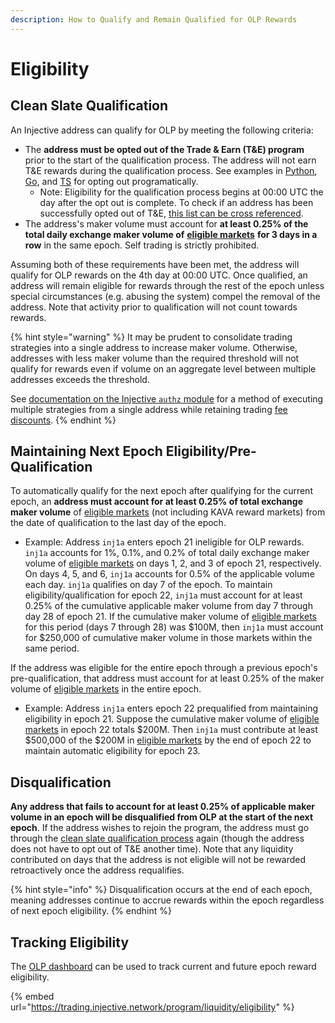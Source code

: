 ```yaml
---
description: How to Qualify and Remain Qualified for OLP Rewards
---
```


# Eligibility

## Clean Slate Qualification

An Injective address can qualify for OLP by meeting the following criteria:

* The **address must be opted out of the Trade & Earn (T\&E) program** prior to the start of the qualification process. The address will not earn T\&E rewards during the qualification process. See examples in [Python](https://github.com/InjectiveLabs/sdk-python/blob/master/examples/chain\_client/24\_MsgRewardsOptOut.py), [Go](https://github.com/InjectiveLabs/sdk-go/blob/master/examples/chain/24\_MsgRegisterAsDMM/example.go), and [TS](https://github.com/InjectiveLabs/injective-ts/wiki/04CoreModulesExchange#msgrewardsoptout) for opting out programatically.
  * Note: Eligibility for the qualification process begins at 00:00 UTC the day after the opt out is complete. To check if an address has been successfully opted out of T\&E, [this list can be cross referenced](https://lcd.injective.network/injective/exchange/v1beta1/opted\_out\_of\_rewards\_accounts).
* The address's maker volume must account for **at least 0.25% of the total daily exchange maker volume of** [**eligible markets**](program-details/eligible-markets.md) **for 3 days in a row** in the same epoch. Self trading is strictly prohibited.

Assuming both of these requirements have been met, the address will qualify for OLP rewards on the 4th day at 00:00 UTC. Once qualified, an address will remain eligible for rewards through the rest of the epoch unless special circumstances (e.g. abusing the system) compel the removal of the address. Note that activity prior to qualification will not count towards rewards.

{% hint style="warning" %}
It may be prudent to consolidate trading strategies into a single address to increase maker volume. Otherwise, addresses with less maker volume than the required threshold will not qualify for rewards even if volume on an aggregate level between multiple addresses exceeds the threshold.&#x20;

See [documentation on the Injective `authz` module](https://docs.injective.network/develop/modules/Core/authz/) for a method of executing multiple strategies from a single address while retaining trading [fee discounts](https://helixapp.com/fee-discounts).
{% endhint %}

## Maintaining Next Epoch Eligibility/Pre-Qualification

To automatically qualify for the next epoch after qualifying for the current epoch, an **address must account for at least 0.25% of total exchange maker volume** of [eligible markets](program-details/eligible-markets.md) (not including KAVA reward markets) from the date of qualification to the last day of the epoch.&#x20;

* Example: Address `inj1a` enters epoch 21 ineligible for OLP rewards. `inj1a` accounts for 1%, 0.1%, and 0.2% of total daily exchange maker volume of [eligible markets](program-details/eligible-markets.md) on days 1, 2, and 3 of epoch 21, respectively. On days 4, 5, and 6, `inj1a` accounts for 0.5% of the applicable volume each day. `inj1a` qualifies on day 7 of the epoch. To maintain eligibility/qualification for epoch 22, `inj1a` must account for at least 0.25% of the cumulative applicable maker volume from day 7 through day 28 of epoch 21. If the cumulative maker volume of [eligible markets](program-details/eligible-markets.md) for this period (days 7 through 28) was $100M, then `inj1a` must account for $250,000 of cumulative maker volume in those markets within the same period.

If the address was eligible for the entire epoch through a previous epoch's pre-qualification, that address must account for at least 0.25% of the maker volume of [eligible markets](program-details/eligible-markets.md) in the entire epoch.&#x20;

* Example: Address `inj1a` enters epoch 22 prequalified from maintaining eligibility in epoch 21. Suppose the cumulative maker volume of [eligible markets](program-details/eligible-markets.md) in epoch 22 totals $200M. Then `inj1a` must contribute at least $500,000 of the $200M in [eligible markets](program-details/eligible-markets.md) by the end of epoch 22 to maintain automatic eligibility for epoch 23.

## Disqualification

**Any address that fails to account for at least 0.25% of applicable maker volume in an epoch will be disqualified from OLP at the start of the next epoch**. If the address wishes to rejoin the program, the address must go through the [clean slate qualification process](eligibility.md#clean-slate-qualification) again (though the address does not have to opt out of T\&E another time). Note that any liquidity contributed on days that the address is not eligible will not be rewarded retroactively once the address requalifies.

{% hint style="info" %}
Disqualification occurs at the end of each epoch, meaning addresses continue to accrue rewards within the epoch regardless of next epoch eligibility.
{% endhint %}

## Tracking Eligibility

The [OLP dashboard](https://trading.injective.network/program/liquidity/eligibility) can be used to track current and future epoch reward eligibility.

{% embed url="https://trading.injective.network/program/liquidity/eligibility" %}
